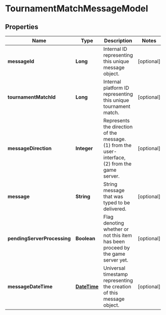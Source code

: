 
# TournamentMatchMessageModel

## Properties
Name | Type | Description | Notes
------------ | ------------- | ------------- | -------------
**messageId** | **Long** | Internal ID representing this unique message object. |  [optional]
**tournamentMatchId** | **Long** | Internal platform ID representing this unique tournament match. |  [optional]
**messageDirection** | **Integer** | Represents the direction of the message.  (1) from the user-interface, (2) from the game server. |  [optional]
**message** | **String** | String message that was typed to be delivered. |  [optional]
**pendingServerProcessing** | **Boolean** | Flag denoting whether or not this item has been proceed by the game server yet. |  [optional]
**messageDateTime** | [**DateTime**](DateTime.md) | Universal timestamp representing the creation of this message object. |  [optional]



